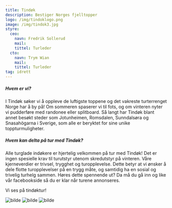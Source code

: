 ```yaml
---
title: Tindøk
description: Bestiger Norges fjelltopper
logo: /img/tindoklogo.png
image: /img/tindok3.jpg
styre:
  ceo:
    navn: Fredrik Sollerud
    mail:
    tittel: Turleder
  cto:
    navn: Trym Wian
    mail:
    tittel: Turleder
tag: idrett
---
```


##### Hvem er vi?

I Tindøk søker vi å oppleve de luftigste toppene og det vakreste turterrenget Norge har å by på! Om sommeren spaserer vi til fots, og om vinteren nyter vi pudderføre med randonee eller splitboard. Så langt har Tindøk blant annet besøkt steder som Jotunheimen, Romsdalen, Sunndalsøra og Snasahögarna i Sverige, som alle er beryktet for sine unike toppturmuligheter.

##### Hvem kan delta på tur med Tindøk?

Alle turglade indøkere er hjertelig velkommen på tur med Tindøk! Det er ingen spesielle krav til turutstyr utenom skredutstyr på vinteren. Våre kjerneverdier er trivsel, trygghet og turopplevelse. Dette betyr at vi ønsker å dele flotte turopplevelser på en trygg måte, og samtidig ha en sosial og trivelig turhelg sammen. Høres dette spennende ut? Da må du gå inn og like vår facebookside så du er klar når turene annonseres.

Vi ses på tindøktur!

![bilde](/img/tindok1.jpg)
![bilde](/img/tindok2.jpeg)
![bilde](/img/tindok4.jpg)
